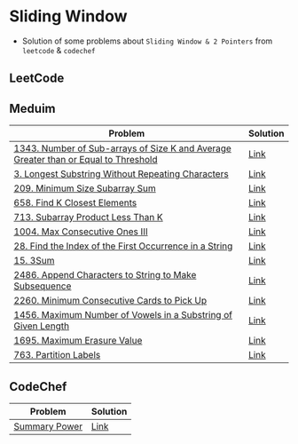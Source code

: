 # Sliding Window
- Solution of some problems about `Sliding Window & 2 Pointers` from `leetcode` & `codechef`


<p>

## LeetCode
## Meduim
|Problem|Solution|
|-------|--------|
|[1343. Number of Sub-arrays of Size K and Average Greater than or Equal to Threshold](https://leetcode.com/problems/number-of-sub-arrays-of-size-k-and-average-greater-than-or-equal-to-threshold/)|[Link](/SlidingWindow/Solutions/leetcode/1343-number_of_sub-arrays_of_size_k_and_average_greater_than_or_equal_thershold.cpp)|
|[3. Longest Substring Without Repeating Characters](https://leetcode.com/problems/longest-substring-without-repeating-characters/)|[Link](/SlidingWindow/Solutions/leetcode/3-longest_substring_without_repeating_characters.cpp)|
|[209. Minimum Size Subarray Sum](https://leetcode.com/problems/minimum-size-subarray-sum/)|[Link](/SlidingWindow/Solutions/leetcode/209-minimum_size_subarray_sum.cpp)|
|[658. Find K Closest Elements](https://leetcode.com/problems/find-k-closest-elements/)|[Link](/SlidingWindow/Solutions/leetcode/658-find_k_closest_elements.cpp)|
|[713. Subarray Product Less Than K](https://leetcode.com/problems/subarray-product-less-than-k/)|[Link](/SlidingWindow/Solutions/leetcode/713-subarray_product_less_than_k.cpp)|
|[1004. Max Consecutive Ones III](https://leetcode.com/problems/max-consecutive-ones-iii/)|[Link](/SlidingWindow/Solutions/leetcode/1004-max_consecutive_ones_III.cpp)|
|[28. Find the Index of the First Occurrence in a String](https://leetcode.com/problems/find-the-index-of-the-first-occurrence-in-a-string/)|[Link](/SlidingWindow/Solutions/leetcode/28-find_the_index_of_the_first_occurrence_in_a_string.cpp)|
|[15. 3Sum](https://leetcode.com/problems/3sum/)|[Link](/SlidingWindow/Solutions/leetcode/15-3sum.cpp)|
|[2486. Append Characters to String to Make Subsequence](https://leetcode.com/problems/append-characters-to-string-to-make-subsequence/)|[Link](/SlidingWindow/Solutions/leetcode/2486-append_characters_to_string_to_make_subsequence.cpp)|
|[2260. Minimum Consecutive Cards to Pick Up](https://leetcode.com/problems/minimum-consecutive-cards-to-pick-up/)|[Link](/SlidingWindow/Solutions/leetcode/2260-minimum_consecutive_cards_to_pick_up.cpp)|
|[1456. Maximum Number of Vowels in a Substring of Given Length](https://leetcode.com/problems/maximum-number-of-vowels-in-a-substring-of-given-length/)|[Link](/SlidingWindow/Solutions/leetcode/1456-maximum_number_of_vowels_in_a_substring_of_given_length.cpp)|
|[1695. Maximum Erasure Value](https://leetcode.com/problems/maximum-erasure-value/)|[Link](/SlidingWindow/Solutions/leetcode/1695-maximum_erasure_value.cpp)|
|[763. Partition Labels](https://leetcode.com/problems/partition-labels/)|[Link](/SlidingWindow/Solutions/leetcode/763-partition_labels.cpp)
</p>


<p>

## CodeChef
|Problem|Solution|
|-------|--------|
|[Summary Power](https://www.codechef.com/problems/SUMPOWER)|[Link](/SlidingWindow/Solutions/codechef/summer_power.cpp)|

</p>